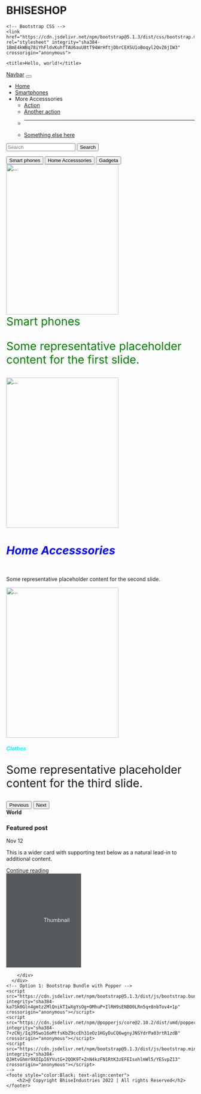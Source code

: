 # BHISESHOP
<!Doctype html>
<html lang="en">
  <head>
    <!-- Required meta tags -->
    <meta charset="utf-8">
    <meta name="viewport" content="width=device-width, initial-scale=1">

    <!-- Bootstrap CSS -->
    <link href="https://cdn.jsdelivr.net/npm/bootstrap@5.1.3/dist/css/bootstrap.min.css" rel="stylesheet" integrity="sha384-1BmE4kWBq78iYhFldvKuhfTAU6auU8tT94WrHftjDbrCEXSU1oBoqyl2QvZ6jIW3" crossorigin="anonymous">

    <title>Hello, world!</title>
  </head>
  <body>
    <nav class="navbar navbar-expand-lg navbar blue">
        <div class="container-fluid">
          <a class="navbar-brand" href="#">Navbar</a>
          <button class="navbar-toggler" type="button" data-bs-toggle="collapse" data-bs-target="#navbarSupportedContent" aria-controls="navbarSupportedContent" aria-expanded="false" aria-label="Toggle navigation">
            <span class="navbar-toggler-icon"></span>
          </button>
          <div class="collapse navbar-collapse" id="navbarSupportedContent">
            <ul class="navbar-nav me-auto mb-2 mb-lg-0">
              <li class="nav-item">
                <a class="nav-link active" aria-current="page" href="#">Home</a>
              </li>
              <li class="nav-item">
                <a class="nav-link" href="#">Smartphones</a>
              </li>
              <li class="nav-item dropdown">
                <a class="nav-link dropdown-toggle" id="navbarDropdown" role="button" data-bs-toggle="dropdown" aria-expanded="false">
                  More Accesssories
                </a>
                <ul class="dropdown-menu" aria-labelledby="navbarDropdown">
                  <li><a class="dropdown-item" href="#">Action</a></li>
                  <li><a class="dropdown-item" href="#">Another action</a></li>
                  <li><hr class="dropdown-divider"></li>
                  <li><a class="dropdown-item" href="#">Something else here</a></li>
                </ul>
            </li>
            </ul>
            <form class="d-flex">
              <input class="form-control me-2" type="search" placeholder="Search" aria-label="Search">
              <button class="btn btn-outline-success" type="submit">Search</button>
            </form>
          </div>
        </div>
      </nav>
      <div id="carouselExampleCaptions" class="carousel slide" data-bs-ride="carousel">
        <div class="carousel-indicators">
          <button type="button" data-bs-target="#carouselExampleCaptions" data-bs-slide-to="0" class="active" aria-current="true" aria-label="Slide 1">Smart phones</button>
          <button type="button" data-bs-target="#carouselExampleCaptions" data-bs-slide-to="1" aria-label="Slide 2">Home Accesssories</button>
          <button type="button" data-bs-target="#carouselExampleCaptions" data-bs-slide-to="2" aria-label="Slide 3">Gadgeta</button>
        </div>
        <div class="carousel-inner">
          <div class="carousel-item active">
            <img src="https://cdn.pixabay.com/photo/2021/11/16/15/35/technology-6801334__340.jpg" class="d-block w-100" alt="..." width="300" height="400">
            <div class="carousel-caption d-none d-md-block">
              <h style="color:green; font-size:30px">Smart phones</h5>
              <p>Some representative placeholder content for the first slide.</p>
            </div>
          </div>
          <div class="carousel-item">
            <img src="https://cdn.pixabay.com/photo/2016/12/19/08/39/mobile-phone-1917737__340.jpg" class="d-block w-100" alt="..."width="300" height="400">
            <div class="carousel-caption d-none d-md-block">
              <h5 style="color:blue;font-size:30px">Home Accesssories</h5>
              <p>Some representative placeholder content for the second slide.</p>
            </div>
          </div>
          <div class="carousel-item">
            <img src="https://cdn.pixabay.com/photo/2017/08/07/17/04/store-2605759_960_720.jpg" class="d-block w-100" alt="..."width="300" height="400">
            <div class="carousel-caption d-none d-md-block">
              <h5 style="color:aqua">Clothes</h5>
              <p style="font-size:30px">Some representative placeholder content for the third slide.</p>
            </div>
          </div>
        </div>
        <button class="carousel-control-prev" type="button" data-bs-target="#carouselExampleCaptions" data-bs-slide="prev">
          <span class="carousel-control-prev-icon" aria-hidden="true"></span>
          <span class="visually-hidden">Previous</span>
        </button>
        <button class="carousel-control-next" type="button" data-bs-target="#carouselExampleCaptions" data-bs-slide="next">
          <span class="carousel-control-next-icon" aria-hidden="true"></span>
          <span class="visually-hidden">Next</span>
        </button>
      </div>
      <div class="row g-0 border rounded overflow-hidden flex-md-row mb-4 shadow-sm h-md-250 position-relative">
        <div class="col p-4 d-flex flex-column position-static">
          <strong class="d-inline-block mb-2 text-primary">World</strong>
          <h3 class="mb-0">Featured post</h3>
          <div class="mb-1 text-muted">Nov 12</div>
          <p class="card-text mb-auto">This is a wider card with supporting text below as a natural lead-in to additional content.</p>
          <a href="home/suraj/Downloads/Web_Development_Course/Top_Smart_phones.html" class="stretched-link">Continue reading</a>
        </div>
        <div class="col-auto d-none d-lg-block">
          <svg class="bd-placeholder-img" width="200" height="250" xmlns="http://www.w3.org/2000/svg" role="img" aria-label="Placeholder: Thumbnail" preserveAspectRatio="xMidYMid slice" focusable="false"><title>Placeholder</title><rect width="100%" height="100%" fill="#55595c"></rect><text x="50%" y="50%" fill="#eceeef" dy=".3em">Thumbnail</text></svg>

        </div>
      </div>
    <!-- Option 1: Bootstrap Bundle with Popper -->
    <script src="https://cdn.jsdelivr.net/npm/bootstrap@5.1.3/dist/js/bootstrap.bundle.min.js" integrity="sha384-ka7Sk0Gln4gmtz2MlQnikT1wXgYsOg+OMhuP+IlRH9sENBO0LRn5q+8nbTov4+1p" crossorigin="anonymous"></script>
    <script src="https://cdn.jsdelivr.net/npm/@popperjs/core@2.10.2/dist/umd/popper.min.js" integrity="sha384-7+zCNj/IqJ95wo16oMtfsKbZ9ccEh31eOz1HGyDuCQ6wgnyJNSYdrPa03rtR1zdB" crossorigin="anonymous"></script>
    <script src="https://cdn.jsdelivr.net/npm/bootstrap@5.1.3/dist/js/bootstrap.min.js" integrity="sha384-QJHtvGhmr9XOIpI6YVutG+2QOK9T+ZnN4kzFN1RtK3zEFEIsxhlmWl5/YESvpZ13" crossorigin="anonymous"></script>
    -->
    <foote style="color:Black; text-align:center">
        <h2>@ Copyright BhiseIndustries 2022 | All rights Reserved</h2>
    </footer>
  </body>
</html>
